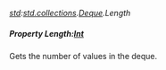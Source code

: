 _[std](../../modules/std/std-module.md):[std.collections](../../modules/std/std-collections.md).[Deque<T>](../../modules/std/std-collections-deque.md).Length_
##### Property Length:[Int](../../modules/wonkey/wonkey-types-int.md)
Gets the number of values in the deque.
